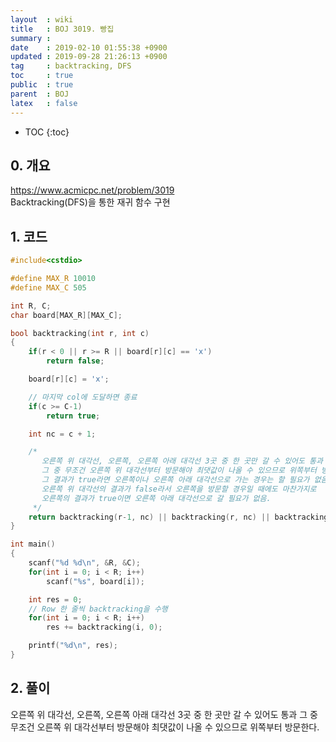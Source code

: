 ```yaml
---
layout  : wiki
title   : BOJ 3019. 빵집
summary : 
date    : 2019-02-10 01:55:38 +0900
updated : 2019-09-28 21:26:13 +0900
tag     : backtracking, DFS
toc     : true
public  : true
parent  : BOJ
latex   : false
---
```

* TOC
{:toc}

## 0. 개요
https://www.acmicpc.net/problem/3019  
Backtracking(DFS)을 통한 재귀 함수 구현

## 1. 코드

```cpp
#include<cstdio>

#define MAX_R 10010
#define MAX_C 505

int R, C;
char board[MAX_R][MAX_C];

bool backtracking(int r, int c)
{
	if(r < 0 || r >= R || board[r][c] == 'x')
		return false;	

	board[r][c] = 'x';

	// 마지막 col에 도달하면 종료
	if(c >= C-1)
		return true;

	int nc = c + 1;

	/* 
	   오른쪽 위 대각선, 오른쪽, 오른쪽 아래 대각선 3곳 중 한 곳만 갈 수 있어도 통과
	   그 중 무조건 오른쪽 위 대각선부터 방문해야 최댓값이 나올 수 있으므로 위쪽부터 방문하고,
	   그 결과가 true라면 오른쪽이나 오른쪽 아래 대각선으로 가는 경우는 할 필요가 없음.
	   오른쪽 위 대각선의 결과가 false라서 오른쪽을 방문할 경우일 때에도 마찬가지로 
	   오른쪽의 결과가 true이면 오른쪽 아래 대각선으로 갈 필요가 없음.
	 */
	return backtracking(r-1, nc) || backtracking(r, nc) || backtracking(r+1, nc);
}

int main()
{
	scanf("%d %d\n", &R, &C);
	for(int i = 0; i < R; i++)
		scanf("%s", board[i]);

	int res = 0;
	// Row 한 줄씩 backtracking을 수행
	for(int i = 0; i < R; i++)
		res += backtracking(i, 0);

	printf("%d\n", res);
}
```


## 2. 풀이


오른쪽 위 대각선, 오른쪽, 오른쪽 아래 대각선 3곳 중 한 곳만 갈 수 있어도 통과
그 중 무조건 오른쪽 위 대각선부터 방문해야 최댓값이 나올 수 있으므로 위쪽부터 방문한다.
